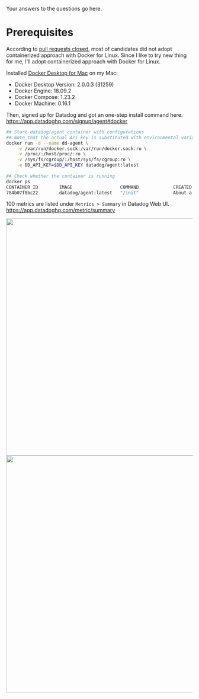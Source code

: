 Your answers to the questions go here.

# Prerequisites

According to [pull requests closed](https://github.com/DataDog/hiring-engineers/pulls?utf8=%E2%9C%93&q=is%3Apr+is%3Aclosed+docker),
most of candidates did not adopt containerized approach with Docker for Linux.
Since I like to try new thing for me, I'll adopt containerized approach with Docker for Linux.

Installed [Docker Desktop for Mac](https://docs.docker.com/docker-for-mac/) on my Mac:

- Docker Desktop Version: 2.0.0.3 (31259)
- Docker Engine: 18.09.2
- Docker Compose: 1.23.2
- Docker Machine: 0.16.1

Then, signed up for Datadog and got an one-step install command here.
https://app.datadoghq.com/signup/agent#docker

```bash
## Start datadog/agent container with configurations
## Note that the actual API key is substituted with environmental variable 
docker run -d --name dd-agent \
    -v /var/run/docker.sock:/var/run/docker.sock:ro \
    -v /proc/:/host/proc/:ro \
    -v /sys/fs/cgroup/:/host/sys/fs/cgroup:ro \
    -e DD_API_KEY=$DD_API_KEY datadog/agent:latest
    
## Check whether the container is running
docker ps
CONTAINER ID        IMAGE                  COMMAND             CREATED              STATUS                                 PORTS                NAMES
784b07f8bc22        datadog/agent:latest   "/init"             About a minute ago   Up About a minute (health: starting)   8125/udp, 8126/tcp   dd-agent
```

100 metrics are listed under `Metrics > Summary` in Datadog Web UI.
https://app.datadoghq.com/metric/summary

<img width="640" src="https://user-images.githubusercontent.com/48383023/54072145-ea5f2e00-42b9-11e9-9d77-776086b87ead.png">

<img width="640" src="https://user-images.githubusercontent.com/48383023/54072237-79207a80-42bb-11e9-91df-9f723b9e158b.png">

